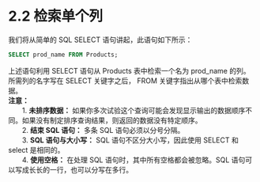 # 2.2 检索单个列
我们将从简单的 SQL SELECT 语句讲起，此语句如下所示：
```sql
SELECT prod_name FROM Products;
```
上述语句利用 SELECT 语句从 Products 表中检索一个名为 prod_name 的列。    
所需列的名字写在 SELECT 关键字之后， FROM 关键字指出从哪个表中检索数据。     
**注意：**   
&emsp;&emsp;1. **未排序数据：** 如果你多次试验这个查询可能会发现显示输出的数据顺序不同。如果没有制定排序查询结果，则返回的数据没有特定顺序。   
&emsp;&emsp;2. **结束 SQL 语句：** 多条 SQL 语句必须以分号分隔。   
&emsp;&emsp;3. **SQL 语句与大小写：**  SQL 语句不区分大小写，因此使用 SELECT 和 select 是相同的。    
&emsp;&emsp;4. **使用空格：** 在处理 SQL 语句时，其中所有空格都会被忽略。SQL 语句可以写成长长的一行，也可以分写在多行。